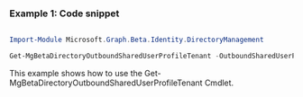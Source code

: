 ### Example 1: Code snippet

```powershell

Import-Module Microsoft.Graph.Beta.Identity.DirectoryManagement

Get-MgBetaDirectoryOutboundSharedUserProfileTenant -OutboundSharedUserProfileUserId $outboundSharedUserProfileUserId

```
This example shows how to use the Get-MgBetaDirectoryOutboundSharedUserProfileTenant Cmdlet.

